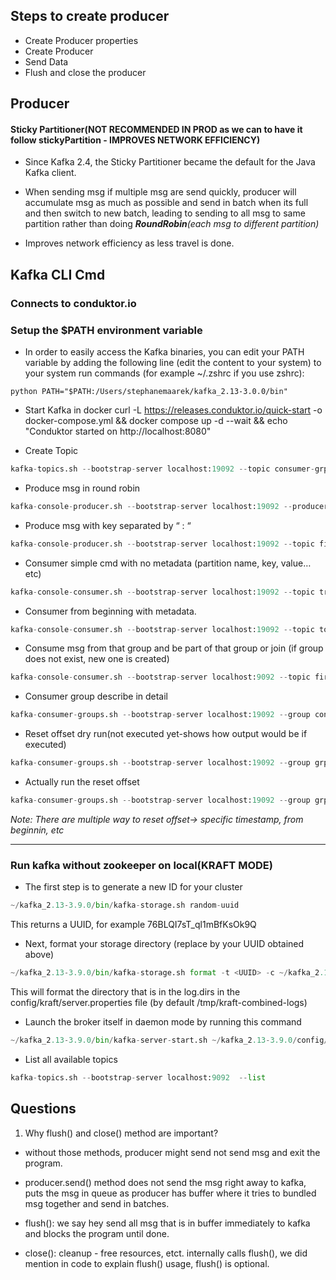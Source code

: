 ## Steps to create producer
* Create Producer properties
* Create Producer
* Send Data
* Flush and close the producer

## Producer 
#### Sticky Partitioner(NOT RECOMMENDED IN PROD as we can to have it follow stickyPartition - IMPROVES NETWORK EFFICIENCY)
* Since Kafka 2.4, the Sticky Partitioner became the default for the Java Kafka client.

* When sending msg if multiple msg are send quickly, producer will accumulate msg as much as possible and send in batch when its full and then switch to new batch, leading to sending to all msg to same partition rather than doing ***RoundRobin**(each msg to different partition)*

* Improves network efficiency as less travel is done.

## Kafka CLI Cmd
### Connects to conduktor.io

 ### Setup the $PATH environment variable
*  In order to easily access the Kafka binaries, you can edit your PATH variable by adding the following line (edit the content to your system) to your system run commands (for example ~/.zshrc if you use zshrc):

```python PATH="$PATH:/Users/stephanemaarek/kafka_2.13-3.0.0/bin" ```

* Start Kafka in docker
curl -L https://releases.conduktor.io/quick-start -o docker-compose.yml && docker compose up -d --wait && echo "Conduktor started on http://localhost:8080"


* Create Topic	
```python
kafka-topics.sh --bootstrap-server localhost:19092 --topic consumer-grp-topic-23 --create --partitions 3 --replication-factor 1
```

* Produce msg in round robin	
```python
kafka-console-producer.sh --bootstrap-server localhost:19092 --producer-property partitioner.class=org.apache.kafka.clients.producer.RoundRobinPartitioner --topic topic-to-test-roundRobbin
```

* Produce msg with key separated by “ : “
```python
kafka-console-producer.sh --bootstrap-server localhost:19092 --topic first_topic --property parse.key=true --property key.separator=:
```

* Consumer simple cmd with no metadata (partition name, key, value…etc)	
```python
kafka-console-consumer.sh --bootstrap-server localhost:19092 --topic truck-gps
```

* Consumer from beginning with metadata.	
```python
kafka-console-consumer.sh --bootstrap-server localhost:19092 --topic topic-to-test-roundRobbin --formatter kafka.tools.DefaultMessageFormatter --property print.timestamp=true --property print.key=true --property print.value=true --property print.partition=true --from-beginning
```

* Consume msg from that group and be part of that group or join (if group does not exist, new one is created)	
```python
kafka-console-consumer.sh --bootstrap-server localhost:9092 --topic first_topic --group my-first-application 
```

* Consumer group describe in detail
```python
kafka-consumer-groups.sh --bootstrap-server localhost:19092 --group consumer-grp-for-23 --describe
```

* Reset offset dry run(not executed yet-shows how output would be if executed)	
```python
kafka-consumer-groups.sh --bootstrap-server localhost:19092 --group grp-v3 --reset-offsets --to-earliest --topic tpc-consmr-grp --dry-run
```

* Actually run the reset offset
```python
kafka-consumer-groups.sh --bootstrap-server localhost:19092 --group grp-v3 --reset-offsets --to-earliest --topic tpc-consmr-grp --execute
```

*Note: There are multiple way to reset offset-> specific timestamp, from beginnin, etc*
	
----    
### Run kafka without zookeeper on local(KRAFT MODE)

* The first step is to generate a new ID for your cluster
```python
~/kafka_2.13-3.9.0/bin/kafka-storage.sh random-uuid
```
This returns a UUID, for example 76BLQI7sT_ql1mBfKsOk9Q

* Next, format your storage directory (replace <uuid> by your UUID obtained above)
```python
~/kafka_2.13-3.9.0/bin/kafka-storage.sh format -t <UUID> -c ~/kafka_2.13-3.9.0/config/kraft/server.properties
```
This will format the directory that is in the log.dirs in the config/kraft/server.properties file (by default /tmp/kraft-combined-logs)


* Launch the broker itself in daemon mode by running this command
```python
~/kafka_2.13-3.9.0/bin/kafka-server-start.sh ~/kafka_2.13-3.9.0/config/kraft/server.properties
```
* List all available topics
```python
kafka-topics.sh --bootstrap-server localhost:9092  --list
```

## Questions
1) Why flush() and close() method are important?
* without those methods, producer might send not send msg and exit the program.

*   producer.send() method does not send the msg right away to kafka, puts the msg in queue as producer has buffer where it tries to bundled msg together and send in batches.
*   flush(): we say hey send all msg that is in buffer immediately to kafka and blocks the program until done.
*   close(): cleanup - free resources, etct. internally calls flush(), we did mention in code to explain flush() usage, flush() is optional.
